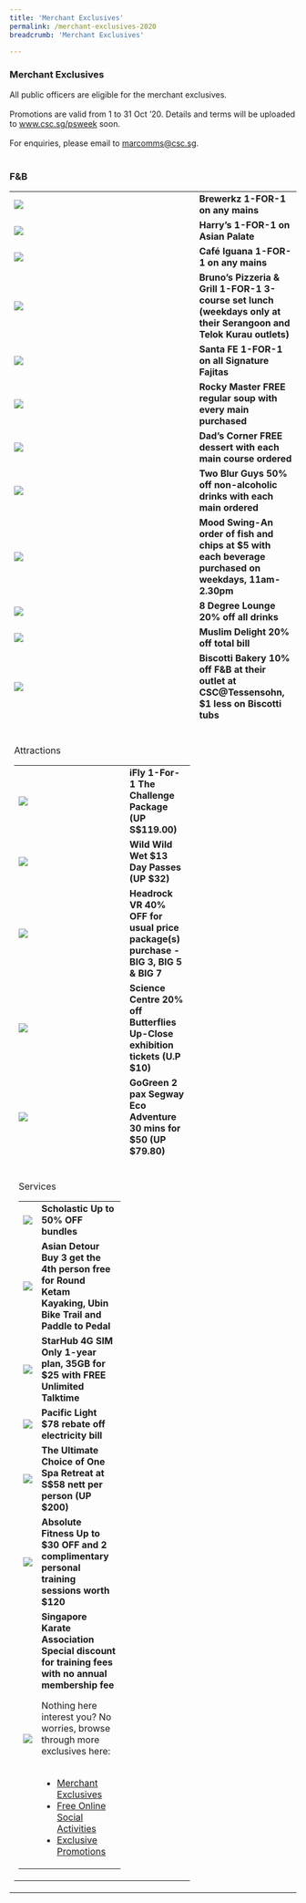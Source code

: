 ```yaml
---
title: 'Merchant Exclusives'
permalink: /merchant-exclusives-2020
breadcrumb: 'Merchant Exclusives'

---
```


### Merchant Exclusives <br>
All public officers are eligible for the merchant exclusives.<br>
<br>
Promotions are valid from 1 to 31 Oct ’20. Details and terms will be uploaded to www.csc.sg/psweek soon.<br>
<br>
For enquiries, please email to <a href="mailto:marcomms@csc.sg">marcomms@csc.sg</a>.<br>
<br>
### F&B <br>
<table>
  <tr>
    <td>
      <img src="/images/Brewerkz.png">
    </td>
    <td>
      <b>Brewerkz 1-FOR-1 on any mains</b><br>
  <tr>
    <td>
      <img src="/images/Harrys.png">
    </td>
    <td>
      <b>Harry’s 1-FOR-1 on Asian Palate</b><br>
  <tr>
    <td>
      <img src="/images/Cafe iguana.png">
    </td>
    <td>
      <b>Café Iguana 1-FOR-1 on any mains</b><br>
  <tr>
    <td>
      <img src="/images/Brunos.png">
    </td>
    <td>
      <b>Bruno’s Pizzeria & Grill 1-FOR-1 3-course set lunch (weekdays only at their Serangoon and Telok Kurau outlets)</b><br>
  <tr>
    <td>
      <img src="/images/Santa FE.png">
    </td>
    <td>
      <b>Santa FE 1-FOR-1 on all Signature Fajitas</b><br>
    <tr>
    <td>
      <img src="/images/Rocky master.png">
    </td>
    <td>
      <b>Rocky Master FREE regular soup with every main purchased</b><br>
  <tr>
    <td>
      <img src="/images/Dads corner.png">
    </td>
    <td>
      <b>Dad’s Corner FREE dessert with each main course ordered</b><br>
  <tr>
    <td>
      <img src="/images/two blur guys.png">
    </td>
    <td>
      <b>Two Blur Guys 50% off non-alcoholic drinks with each main ordered</b><br>
  <tr>
    <td>
      <img src="/images/Mood Swing.png">
    </td>
    <td>
      <b>Mood Swing-An order of fish and chips at $5 with each beverage purchased on weekdays, 11am-2.30pm</b><br>
        <tr>
    <td>
      <img src="/images/8 degree.png">
    </td>
    <td>
      <b>8 Degree Lounge 20% off all drinks</b><br>
  <tr>
    <td>
      <img src="/images/Muslim Delight.png">
    </td>
    <td>
      <b>Muslim Delight 20% off total bill</b><br>
        <tr>
    <td>
      <img src="/images/Biscotti Bakery.png">
    </td>
    <td>
      <b>Biscotti Bakery 10% off F&B at their outlet at CSC@Tessensohn, $1 less on Biscotti tubs</b><br>
    <tr>
    <td>
<br>

      
Attractions <br>      
<table>
  <tr>
    <td>
      <img src="/images/iFly.png">
    </td>
    <td>
      <b>iFly 1-For-1 The Challenge Package (UP S$119.00)</b><br>
  <tr>
    <td>
      <img src="/images/Wild Wild Wet.png">
    </td>
    <td>
      <b>Wild Wild Wet $13 Day Passes (UP $32)</b><br>
  <tr>
    <td>
      <img src="/images/Headrock VR.png">
    </td>
    <td>
      <b>Headrock VR 40% OFF for usual price package(s) purchase - BIG 3, BIG 5 & BIG 7</b><br>
   <tr>
    <td>
      <img src="/images/Science centre.png">
    </td>
    <td>
      <b>Science Centre 20% off Butterflies Up-Close exhibition tickets (U.P $10)</b><br>
        <tr>
    <td>
      <img src="/images/Go green.png">
    </td>
    <td>
      <b>GoGreen 2 pax Segway Eco Adventure 30 mins for $50 (UP $79.80)</b><br>
   <tr>
    <td>
<br>   

Services <br>
<table>
  <tr>
   <td>
      <img src="/images/Scholastic.png">
    </td>
    <td>
      <b>Scholastic Up to 50% OFF bundles</b><br>
  <tr>
   <td>
     <img src="/images/Asian detour.png">
    </td>
    <td>
     <b>Asian Detour Buy 3 get the 4th person free for Round Ketam Kayaking, Ubin Bike Trail and Paddle to Pedal</b><br>
  <tr>
  <td>
    <img src="/images/starhub.png">
    </td>
    <td>
      <b>StarHub 4G SIM Only 1-year plan, 35GB for $25 with FREE Unlimited Talktime</b><br>
   <tr>
   <td>
    <img src="/images/pacificlight.png">
    </td>
    <td>
      <b>Pacific Light $78 rebate off electricity bill</b><br>
   <tr>
   <td>
    <img src="/images/the ultimate.png">
    </td>
    <td>
      <b>The Ultimate Choice of One Spa Retreat at S$58 nett per person (UP $200)</b><br>
     <tr>
   <td>
    <img src="/images/absolute fitness.png">
    </td>
    <td>
      <b>Absolute Fitness Up to $30 OFF and 2 complimentary personal training sessions worth $120</b><br>
    <tr>
   <td>
    <img src="/images/Singapore Karate Association.png">
    </td>
    <td>
      <b>Singapore Karate Association Special discount for training fees with no annual membership fee</b><br>

Nothing here interest you? No worries, browse through more exclusives here: <br>
<br>
<ul>
<li><a href=“https://publicserviceweek.gov.sg/merchant-exclusives-2020”>Merchant Exclusives</a></li>
<li><a href=“https://publicserviceweek.gov.sg/online-social-activities-2020”>Free Online Social Activities</a></li>
<li><a href=“https://publicserviceweek.gov.sg/exclusives-2020”>Exclusive Promotions</a></li>
</ul>
